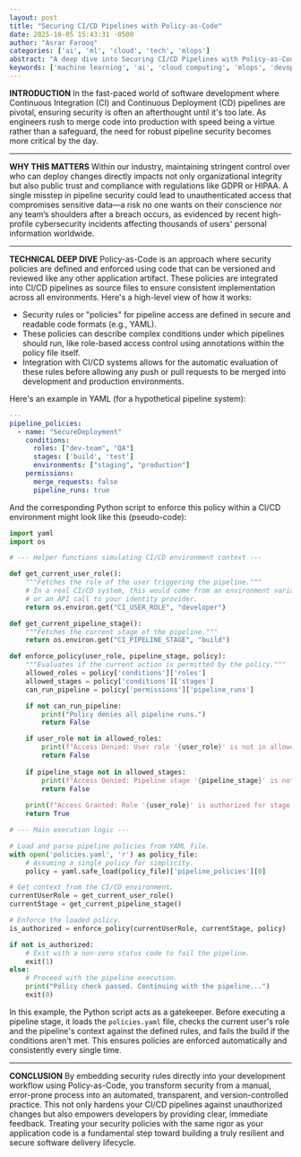 ```yaml
---
layout: post
title: "Securing CI/CD Pipelines with Policy-as-Code"
date: 2025-10-05 15:43:31 -0500
author: "Asrar Farooq"
categories: ['ai', 'ml', 'cloud', 'tech', 'mlops']
abstract: "A deep dive into Securing CI/CD Pipelines with Policy-as-Code"
keywords: ['machine learning', 'ai', 'cloud computing', 'mlops', 'devops', 'automation', 'infrastructure', 'kubernetes', 'securing', 'pipelines']
---
```


**INTRODUCTION** In the fast-paced world of software development where Continuous Integration (CI) and Continuous Deployment (CD) pipelines are pivotal, ensuring security is often an afterthought until it's too late. As engineers rush to merge code into production with speed being a virtue rather than a safeguard, the need for robust pipeline security becomes more critical by the day.

-----

**WHY THIS MATTERS** Within our industry, maintaining stringent control over who can deploy changes directly impacts not only organizational integrity but also public trust and compliance with regulations like GDPR or HIPAA. A single misstep in pipeline security could lead to unauthenticated access that compromises sensitive data—a risk no one wants on their conscience nor any team’s shoulders after a breach occurs, as evidenced by recent high-profile cybersecurity incidents affecting thousands of users' personal information worldwide.

-----

**TECHNICAL DEEP DIVE** Policy-as-Code is an approach where security policies are defined and enforced using code that can be versioned and reviewed like any other application artifact. These policies are integrated into CI/CD pipelines as source files to ensure consistent implementation across all environments. Here's a high-level view of how it works:

  - Security rules or "policies" for pipeline access are defined in secure and readable code formats (e.g., YAML).
  - These policies can describe complex conditions under which pipelines should run, like role-based access control using annotations within the policy file itself.
  - Integration with CI/CD systems allows for the automatic evaluation of these rules before allowing any push or pull requests to be merged into development and production environments.

Here's an example in YAML (for a hypothetical pipeline system):

```yaml
---
pipeline_policies:
  - name: "SecureDeployment"
    conditions:
      roles: ["dev-team", "QA"]
      stages: ['build', 'test']
      environments: ["staging", "production"]
    permissions:
      merge_requests: false
      pipeline_runs: true
```

And the corresponding Python script to enforce this policy within a CI/CD environment might look like this (pseudo-code):

```python
import yaml
import os

# --- Helper functions simulating CI/CD environment context ---

def get_current_user_role():
    """Fetches the role of the user triggering the pipeline."""
    # In a real CI/CD system, this would come from an environment variable
    # or an API call to your identity provider.
    return os.environ.get("CI_USER_ROLE", "developer") 

def get_current_pipeline_stage():
    """Fetches the current stage of the pipeline."""
    return os.environ.get("CI_PIPELINE_STAGE", "build")

def enforce_policy(user_role, pipeline_stage, policy):
    """Evaluates if the current action is permitted by the policy."""
    allowed_roles = policy['conditions']['roles']
    allowed_stages = policy['conditions']['stages']
    can_run_pipeline = policy['permissions']['pipeline_runs']

    if not can_run_pipeline:
        print("Policy denies all pipeline runs.")
        return False

    if user_role not in allowed_roles:
        print(f"Access Denied: User role '{user_role}' is not in allowed roles: {allowed_roles}")
        return False
    
    if pipeline_stage not in allowed_stages:
        print(f"Access Denied: Pipeline stage '{pipeline_stage}' is not in allowed stages: {allowed_stages}")
        return False
        
    print(f"Access Granted: Role '{user_role}' is authorized for stage '{pipeline_stage}'.")
    return True

# --- Main execution logic ---

# Load and parse pipeline policies from YAML file.
with open('policies.yaml', 'r') as policy_file:
    # Assuming a single policy for simplicity.
    policy = yaml.safe_load(policy_file)['pipeline_policies'][0]

# Get context from the CI/CD environment.
currentUserRole = get_current_user_role()
currentStage = get_current_pipeline_stage()

# Enforce the loaded policy.
is_authorized = enforce_policy(currentUserRole, currentStage, policy)

if not is_authorized:
    # Exit with a non-zero status code to fail the pipeline.
    exit(1)
else:
    # Proceed with the pipeline execution.
    print("Policy check passed. Continuing with the pipeline...")
    exit(0)
```

In this example, the Python script acts as a gatekeeper. Before executing a pipeline stage, it loads the `policies.yaml` file, checks the current user's role and the pipeline's context against the defined rules, and fails the build if the conditions aren't met. This ensures policies are enforced automatically and consistently every single time.

-----

**CONCLUSION** By embedding security rules directly into your development workflow using Policy-as-Code, you transform security from a manual, error-prone process into an automated, transparent, and version-controlled practice. This not only hardens your CI/CD pipelines against unauthorized changes but also empowers developers by providing clear, immediate feedback. Treating your security policies with the same rigor as your application code is a fundamental step toward building a truly resilient and secure software delivery lifecycle.